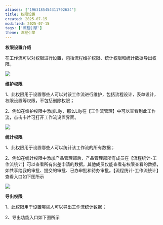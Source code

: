 ```yaml
---
aliases: ["1963185454311792634"]
title: 权限设置
created: 2025-07-15
modified: 2025-07-15
tags: ['流程引擎']
theme: 流程引擎
---
```


**权限设置介绍**

在工作流可以对权限进行设置，包括流程维护权限、统计权限和统计数据导出权限。

![](https://myhelpdoc.oss-cn-heyuan.aliyuncs.com/mdimages/3f067a28482ec46a04a6ceca5f2dcdc6.jpg)

**维护权限**

1、此权限用于设置哪些人可以对该工作流进行维护，包括流程设计，表单设计，权限设置等权限，不包括删除权限；

2、例如在维护权限中添加Lily，那么Lily在【工作流管理】中可以查看到此工作流，点击卡片可打开工作流设置界面。

![](https://myhelpdoc.oss-cn-heyuan.aliyuncs.com/mdimages/5d5aa7b4b7d13a34935ea8770a117182.jpg)

**统计权限**

1、此权限用于设置哪些人可以统计该工作流的所有数据；

2、例如在统计权限中添加产品管理部后，产品管理部所有成员在【流程统计-工作流统计】可以查看所有出差申请的数据。其他成员仅能查看有权限查看的数据，如共享给我的审批、提交的审批、已办审批和待办审批。【流程统计-工作流统计】查看入口如下图所示

![](https://myhelpdoc.oss-cn-heyuan.aliyuncs.com/mdimages/59b74bc62f7bbef14cf998dc4a83666c.jpg)

**导出权限**

1、此权限用于设置哪些人可以导出工作流统计数据；

2、导出功能入口如下图所示

